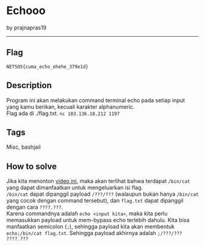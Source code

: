 # Echooo

by prajnapras19

---

## Flag

```
NETSOS{cuma_echo_ehehe_379e1d}
```

## Description
Program ini akan melakukan command terminal echo pada setiap input yang kamu berikan, kecuali karakter alphanumeric.<br>
Flag ada di ./flag.txt.
`nc 103.136.18.212 1197`

## Tags
Misc, bashjail

## How to solve
Jika kita menonton [video ini](https://www.youtube.com/watch?v=6D1LnMj0Yt0), maka akan terlihat bahwa terdapat `/bin/cat` yang dapat dimanfaatkan untuk mengeluarkan isi flag.<br>
`/bin/cat` dapat dipanggil payload `/???/???` (walaupun bukan hanya `/bin/cat` yang cocok dengan command tersebut), dan `flag.txt` dapat dipanggil dengan cara `????.???`.<br>
Karena commandnya adalah `echo <input kita>`, maka kita perlu memasukkan payload untuk mem-bypass echo terlebih dahulu. Kita bisa manfaatkan semicolon (`;`), sehingga payload kita akan membentuk `echo;/bin/cat flag.txt`.
Sehingga payload akhirnya adalah `;/???/??? ????.???`
